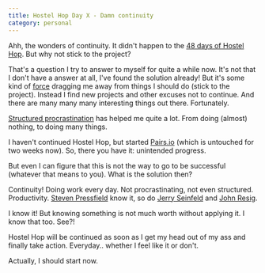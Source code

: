 ```yaml
---
title: Hostel Hop Day X - Damn continuity
category: personal
---
```


Ahh, the wonders of continuity. It didn't happen to the [48 days of Hostel
Hop](/#/blog/hostel-hop-48-days). But why not stick to the project?

That's a question I try to answer to myself for quite a while now. It's not that
I don't have a answer at all, I've found the solution already! But it's some
kind of [force](https://en.wikipedia.org/wiki/Akrasia) dragging me away from
things I should do (stick to the project). Instead I find new projects and other
excuses not to continue. And there are many many many interesting things out
there. Fortunately.

[Structured procrastination](http://www.structuredprocrastination.com/) has
helped me quite a lot. From doing (almost) nothing, to doing many things.

I haven't continued Hostel Hop, but started [Pairs.io](http://pairs.io) (which
is untouched for two weeks now). So, there you have it: unintended progress.

But even I can figure that this is not the way to go to be successful (whatever
that means to you). What is the solution then?

Continuity! Doing work every day. Not procrastinating, not even structured.
Productivity. [Steven
Pressfield](http://www.stevenpressfield.com/the-war-of-art/) know it, so do
[Jerry
Seinfeld](http://lifehacker.com/281626/jerry-seinfelds-productivity-secret) and
[John Resig](http://ejohn.org/blog/write-code-every-day/).

I know it! But knowing something is not much worth without applying it. I know
that too. See?!

Hostel Hop will be continued as soon as I get my head out of my ass and finally
take action. Everyday.. whether I feel like it or don't.

Actually, I should start now.
